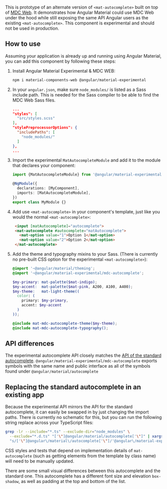 This is prototype of an alternate version of `<mat-autocomplete>` built on top of
[MDC Web](https://github.com/material-components/material-components-web). It demonstrates how
Angular Material could use MDC Web under the hood while still exposing the same API Angular users as
the existing `<mat-autocomplete>`. This component is experimental and should not be used in production.

## How to use
Assuming your application is already up and running using Angular Material, you can add this
component by following these steps:

1. Install Angular Material Experimental & MDC WEB:

   ```bash
   npm i material-components-web @angular/material-experimental
   ```

2. In your `angular.json`, make sure `node_modules/` is listed as a Sass include path. This is
   needed for the Sass compiler to be able to find the MDC Web Sass files.

   ```json
   ...
   "styles": [
     "src/styles.scss"
   ],
   "stylePreprocessorOptions": {
     "includePaths": [
       "node_modules/"
     ]
   },
   ...
   ```

3. Import the experimental `MatAutocompleteModule` and add it to the module that declares your
   component:

   ```ts
   import {MatAutocompleteModule} from '@angular/material-experimental/mdc-autocomplete';

   @NgModule({
     declarations: [MyComponent],
     imports: [MatAutocompleteModule],
   })
   export class MyModule {}
   ```

4. Add use `<mat-autocomplete>` in your component's template, just like you would the normal
   `<mat-autocomplete>`:

   ```html
    <input [matAutocomplete]="autocomplete">
    <mat-autocomplete #autocomplete="matAutocomplete">
      <mat-option value="1">Option 1</mat-option>
      <mat-option value="2">Option 2</mat-option>
    </mat-autocomplete>
   ```

5. Add the theme and typography mixins to your Sass. (There is currently no pre-built CSS option for
   the experimental `<mat-autocomplete>`):

   ```scss
   @import '~@angular/material/theming';
   @import '~@angular/material-experimental/mdc-autocomplete';

   $my-primary: mat-palette($mat-indigo);
   $my-accent:  mat-palette($mat-pink, A200, A100, A400);
   $my-theme:   mat-light-theme((
     color: (
       primary: $my-primary,
       accent: $my-accent
     )
   ));

   @include mat-mdc-autocomplete-theme($my-theme);
   @include mat-mdc-autocomplete-typography();
   ```

## API differences
The experimental autocomplete API closely matches the
[API of the standard autocomplete](https://material.angular.io/components/autocomplete/api).
`@angular/material-experimental/mdc-autocomplete` exports symbols with the same name and public
interface as all of the symbols found under `@angular/material/autocomplete`

## Replacing the standard autocomplete in an existing app
Because the experimental API mirrors the API for the standard autocomplete, it can easily be swapped
in by just changing the import paths. There is currently no schematic for this, but you can run the
following string replace across your TypeScript files:

```bash
grep -lr --include="*.ts" --exclude-dir="node_modules" \
  --exclude="*.d.ts" "['\"]@angular/material/autocomplete['\"]" | xargs sed -i \
  "s/['\"]@angular\/material\/autocomplete['\"]/'@angular\/material-experimental\/mdc-autocomplete'/g"
```

CSS styles and tests that depend on implementation details of `mat-autocomplete` (such as getting
elements from the template by class name) will need to be manually updated.

There are some small visual differences between this autocomplete and the standard one. This
autocomplete has a different font size and elevation `box-shadow`, as well as padding at the top
and bottom of the list.
